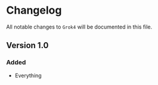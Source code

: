 # Changelog

All notable changes to `Grok4` will be documented in this file.

## Version 1.0

### Added
- Everything
